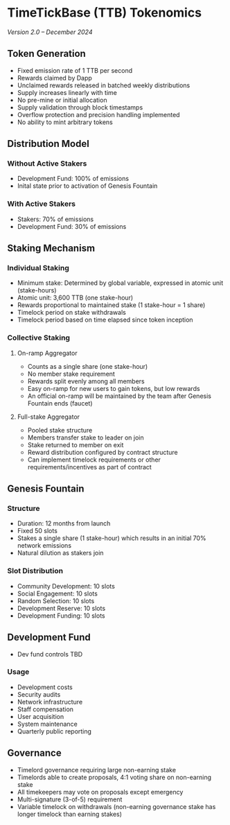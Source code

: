 # TimeTickBase (TTB) Tokenomics
*Version 2.0 – December 2024*

## Token Generation
- Fixed emission rate of 1 TTB per second
- Rewards claimed by Dapp
- Unclaimed rewards released in batched weekly distributions
- Supply increases linearly with time
- No pre-mine or initial allocation
- Supply validation through block timestamps
- Overflow protection and precision handling implemented
- No ability to mint arbitrary tokens

## Distribution Model

### Without Active Stakers
- Development Fund: 100% of emissions
- Inital state prior to activation of Genesis Fountain

### With Active Stakers
- Stakers: 70% of emissions
- Development Fund: 30% of emissions

## Staking Mechanism

### Individual Staking
- Minimum stake: Determined by global variable, expressed in atomic unit (stake-hours)
- Atomic unit: 3,600 TTB (one stake-hour)
- Rewards proportional to maintained stake (1 stake-hour = 1 share)
- Timelock period on stake withdrawals
- Timelock period based on time elapsed since token inception

### Collective Staking
1. On-ramp Aggregator
   - Counts as a single share (one stake-hour)
   - No member stake requirement
   - Rewards split evenly among all members
   - Easy on-ramp for new users to gain tokens, but low rewards
   - An official on-ramp will be maintained by the team after Genesis Fountain ends (faucet)

2. Full-stake Aggregator
   - Pooled stake structure
   - Members transfer stake to leader on join
   - Stake returned to member on exit
   - Reward distribution configured by contract structure
   - Can implement timelock requirements or other requirements/incentives as part of contract

## Genesis Fountain

### Structure
- Duration: 12 months from launch
- Fixed 50 slots
- Stakes a single share (1 stake-hour) which results in an initial 70% network emissions
- Natural dilution as stakers join

### Slot Distribution
- Community Development: 10 slots
- Social Engagement: 10 slots
- Random Selection: 10 slots
- Development Reserve: 10 slots
- Development Funding: 10 slots

## Development Fund
- Dev fund controls TBD

### Usage
- Development costs
- Security audits
- Network infrastructure
- Staff compensation
- User acquisition
- System maintenance
- Quarterly public reporting

## Governance
- Timelord governance requiring large non-earning stake
- Timelords able to create proposals, 4:1 voting share on non-earning stake
- All timekeepers may vote on proposals except emergency
- Multi-signature (3-of-5) requirement
- Variable timelock on withdrawals (non-earning governance stake has longer timelock than earning stakes)
